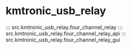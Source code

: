 # kmtronic_usb_relay

::: src.kmtronic_usb_relay.four_channel_relay
::: src.kmtronic_usb_relay.four_channel_relay_api
::: src.kmtronic_usb_relay.four_channel_relay_gui
